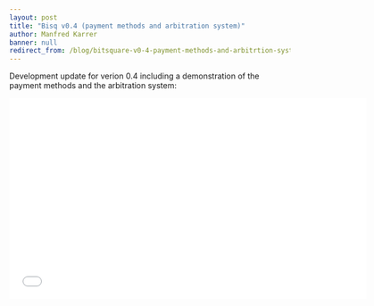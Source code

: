 ```yaml
---
layout: post
title: "Bisq v0.4 (payment methods and arbitration system)"
author: Manfred Karrer
banner: null
redirect_from: /blog/bitsquare-v0-4-payment-methods-and-arbitrtion-system
---
```

Development update for verion 0.4 including a demonstration of the payment methods and the arbitration system:

<iframe src="//player.vimeo.com/video/131086362" width="640" height="360" frameborder="0" webkitallowfullscreen mozallowfullscreen allowfullscreen></iframe>

